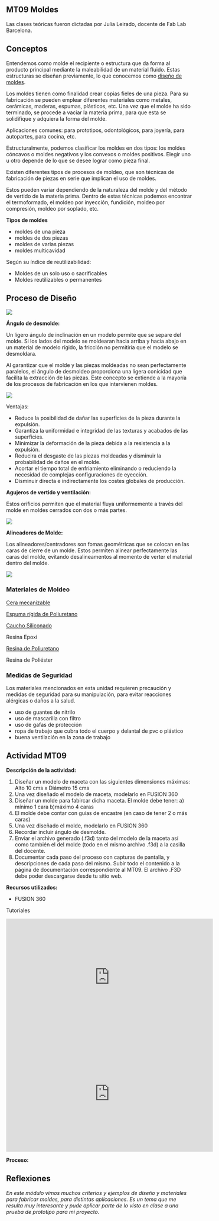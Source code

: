 ## MT09 Moldes 

Las clases teóricas fueron dictadas por Julia Leirado, docente de Fab Lab Barcelona.


## Conceptos 

Entendemos como molde el recipiente o estructura que da forma al producto principal mediante la maleabilidad de un material fluido. Estas estructuras se diseñan previamente, lo que conocemos como [diseño de moldes](https://formlabs.com/latam/blog/como-hacer-un-molde/).

Los moldes tienen como finalidad crear copias fieles de una pieza. Para su fabricación se pueden emplear diferentes materiales como metales, cerámicas, maderas, espumas, plásticos, etc.  Una vez que el molde ha sido terminado, se procede a vaciar la materia prima, para que esta se solidifique y adquiera la forma del molde.   

Aplicaciones comunes: para prototipos, odontológicos, para joyería, para autopartes, para cocina, etc.

Estructuralmente, podemos clasificar los moldes en dos tipos: los moldes cóncavos o moldes negativos y los convexos o moldes positivos. Elegir uno u otro depende de lo que se desee lograr como pieza final. 

Existen diferentes tipos de procesos de moldeo, que son técnicas de fabricación de piezas en serie que implican el uso de moldes. 

Estos pueden variar dependiendo de la naturaleza del molde y del método de vertido de la materia prima. Dentro de estas técnicas podemos encontrar el termoformado, el moldeo por inyección, fundición, moldeo por compresión, moldeo por soplado, etc.  


**Tipos de moldes**

- moldes de una pieza
- moldes de dos piezas 
- moldes de varias piezas
- moldes multicavidad 

Según su índice de reutilizabilidad:

- Moldes de un solo uso o sacrificables
- Moldes reutilizables o permanentes


## Proceso de Diseño

![](../images/MT09/diseño.jpg)


**Ángulo de desmolde:**

Un ligero ángulo de inclinación en un modelo permite que se separe del molde. Si los lados del modelo se moldearan hacia arriba y hacia abajo en un material de modelo rígido, la fricción no permitiría que el modelo se desmoldara.

Al garantizar que el molde y las piezas moldeadas no sean perfectamente paralelos, el ángulo de desmoldeo proporciona una ligera conicidad que facilita la extracción de las piezas. Este concepto se extiende a la mayoría de los procesos de fabricación en los que intervienen moldes.

![](../images/MT09/angulo.png)

Ventajas:

- Reduce la posibilidad de dañar las superficies de la pieza durante la expulsión.
- Garantiza la uniformidad e integridad de las texturas y acabados de las superficies.
- Minimizar la deformación de la pieza debida a la resistencia a la expulsión.
- Reducira el desgaste de las piezas moldeadas y disminuir la probabilidad de daños en el molde.
- Acortar el tiempo total de enfriamiento eliminando o reduciendo la necesidad de complejas configuraciones de eyección.
- Disminuir directa e indirectamente los costes globales de producción.


**Agujeros de vertido y ventilación:**

Estos orificios permiten que el material fluya uniformemente a través del molde en moldes cerrados con dos o más partes.

![](../images/MT09/venti.png)


**Alineadores de Molde:**

Los alineadores/centradores son fomas geométricas que se colocan en las caras de cierre de un molde. Estos permiten alinear perfectamente las caras del molde, evitando desalineamentos al momento de verter el material dentro del molde. 

![](../images/MT09/alinea.jpg)



### Materiales de Moldeo

[Cera mecanizable](https://youtu.be/iO9pw_tLYBs)

[Espuma rígida de Poliuretano](https://youtu.be/O6TzFFbnFU4?si=ITGi8DNI9QHSydVr)

[Caucho Siliconado ](https://youtu.be/tQ8GrtDTggE)

Resina Epoxi

[Resina de Poliuretano](https://youtu.be/OuE3b1ra7VQ)

Resina de Poliéster 

### Medidas de Seguridad 

Los materiales mencionados en esta unidad requieren precaución y medidas de seguridad para su manipulación, para evitar reacciones alérgicas o daños a la salud.

- uso de guantes de nitrilo
- uso de mascarilla con filtro
- uso de gafas de protección
- ropa de trabajo que cubra todo el cuerpo y delantal de pvc o plástico
- buena ventilación en la zona de trabajo



## Actividad MT09

**Descripción de la actividad:**

1) Diseñar un modelo de maceta con las siguientes dimensiones máximas: Alto 10 cms x Diámetro 15 cms
2) Una vez diseñado el modelo de maceta, modelarlo en  FUSION 360 
3) Diseñar un molde para fabircar dicha maceta. El molde debe tener:
    a) mínimo 1 cara
    b)máximo 4 caras
4) El molde debe contar con guias de encastre (en caso de tener 2 o más caras)
5) Una vez diseñado el molde, modelarlo en FUSION 360
6) Recordar incluir ángulo de desmolde.
8) Enviar el archivo generado (.f3d)  tanto del modelo de la maceta así como también el del molde (todo en el mismo archivo .f3d) a la casilla del docente.
9) Documentar cada paso del proceso con capturas de pantalla, y descripciones de cada paso del mismo. Subir todo el contenido a la página de documentación correspondiente al MT09. El archivo .F3D debe poder descargarse desde tu sitio web.


**Recursos utilizados:**

- FUSION 360

Tutoriales

<iframe width="560" height="315" src="https://www.youtube.com/embed/gVrJOnB1VHU?si=jTKKi9xGQ2PKj-Jz" title="YouTube video player" frameborder="0" allow="accelerometer; autoplay; clipboard-write; encrypted-media; gyroscope; picture-in-picture; web-share" referrerpolicy="strict-origin-when-cross-origin" allowfullscreen></iframe>

<iframe width="560" height="315" src="https://www.youtube.com/embed/owAhwdCc_YE?si=jqUnCXryzfz92kkS" title="YouTube video player" frameborder="0" allow="accelerometer; autoplay; clipboard-write; encrypted-media; gyroscope; picture-in-picture; web-share" referrerpolicy="strict-origin-when-cross-origin" allowfullscreen></iframe>



**Proceso:**



## Reflexiones

*En este módulo vimos muchos criterios y ejemplos de diseño y materiales para fabricar moldes, para distintas aplicaciones. Es un tema que me resulta muy interesante y pude aplicar parte de lo visto en clase a una prueba de prototipo para mi proyecto.*
